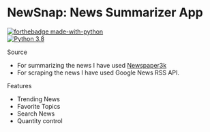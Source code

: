 # NewSnap: News Summarizer App

[![forthebadge made-with-python](http://ForTheBadge.com/images/badges/made-with-python.svg)](https://www.python.org/)                 
[![Python 3.8](https://img.shields.io/badge/python-3.8-blue.svg)](https://www.python.org/downloads/release/python-360/)   


Source
- For summarizing the news I have used [Newspaper3k](https://newspaper.readthedocs.io/en/latest/)
- For scraping the news I have used Google News RSS API.

Features
- Trending News
- Favorite Topics
- Search News
- Quantity control

